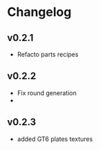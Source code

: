 # Changelog

## v0.2.1
 * Refacto parts recipes

## v0.2.2
 * Fix round generation
 * 
## v0.2.3
 * added GT6 plates textures

